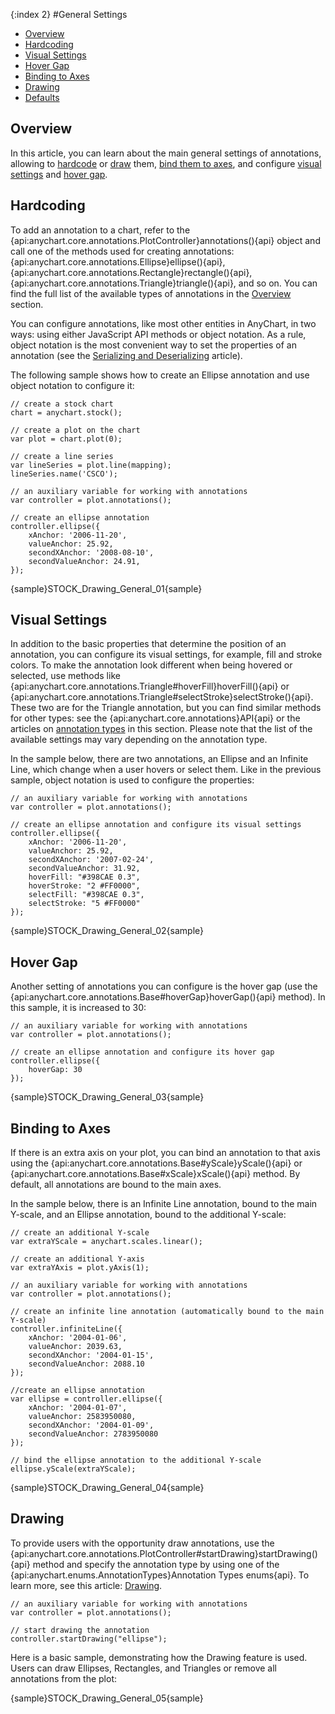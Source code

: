 {:index 2}
#General Settings

* [Overview](#overview)
* [Hardcoding](#hardcoding_annotations)
* [Visual Settings](#visual_settings)
* [Hover Gap](#hover_gap)
* [Binding to Axes](#binding_to_axes)
* [Drawing](#drawing)
* [Defaults](#defaults)

## Overview

In this article, you can learn about the main general settings of annotations, allowing to [hardcode](#hardcoding) or [draw](#drawing) them, [bind them to axes](#binding_to_axes), and configure [visual settings](#visual_settings) and [hover gap](#hover_gap).

## Hardcoding

To add an annotation to a chart, refer to the {api:anychart.core.annotations.PlotController}annotations(){api} object and call one of the methods used for creating annotations: {api:anychart.core.annotations.Ellipse}ellipse(){api}, {api:anychart.core.annotations.Rectangle}rectangle(){api}, {api:anychart.core.annotations.Triangle}triangle(){api}, and so on. You can find the full list of the available types of annotations in the [Overview](Overview#annotation_types) section.

You can configure annotations, like most other entities in AnyChart, in two ways: using either JavaScript API methods or object notation. As a rule, object notation is the most convenient way to set the properties of an annotation (see the [Serializing and Deserializing](Serializing_Deserializing) article).

The following sample shows how to create an Ellipse annotation and use object notation to configure it:


```
// create a stock chart
chart = anychart.stock();

// create a plot on the chart
var plot = chart.plot(0);

// create a line series
var lineSeries = plot.line(mapping);
lineSeries.name('CSCO');

// an auxiliary variable for working with annotations
var controller = plot.annotations();

// create an ellipse annotation
controller.ellipse({
    xAnchor: '2006-11-20',
    valueAnchor: 25.92,
    secondXAnchor: '2008-08-10',
    secondValueAnchor: 24.91,
});
```

{sample}STOCK\_Drawing\_General\_01{sample}

## Visual Settings

In addition to the basic properties that determine the position of an annotation, you can configure its visual settings, for example, fill and stroke colors. To make the annotation look different when being hovered or selected, use methods like {api:anychart.core.annotations.Triangle#hoverFill}hoverFill(){api} or {api:anychart.core.annotations.Triangle#selectStroke}selectStroke(){api}. These two are for the Triangle annotation, but you can find similar methods for other types: see the {api:anychart.core.annotations}API{api} or the articles on [annotation types](Overview#annotation_types) in this section. Please note that the list of the available settings may vary depending on the annotation type.

In the sample below, there are two annotations, an Ellipse and an Infinite Line, which change when a user hovers or select them. Like in the previous sample, object notation is used to configure the properties:

```
// an auxiliary variable for working with annotations
var controller = plot.annotations();

// create an ellipse annotation and configure its visual settings
controller.ellipse({
    xAnchor: '2006-11-20',
    valueAnchor: 25.92,
    secondXAnchor: '2007-02-24',
    secondValueAnchor: 31.92,
    hoverFill: "#398CAE 0.3",
    hoverStroke: "2 #FF0000",
    selectFill: "#398CAE 0.3",
    selectStroke: "5 #FF0000"
});
```

{sample}STOCK\_Drawing\_General\_02{sample}

## Hover Gap

Another setting of annotations you can configure is the hover gap (use the {api:anychart.core.annotations.Base#hoverGap}hoverGap(){api} method). In this sample, it is increased to 30:

```
// an auxiliary variable for working with annotations
var controller = plot.annotations();

// create an ellipse annotation and configure its hover gap
controller.ellipse({
    hoverGap: 30
});
```

{sample}STOCK\_Drawing\_General\_03{sample}

## Binding to Axes

If there is an extra axis on your plot, you can bind an annotation to that axis using the {api:anychart.core.annotations.Base#yScale}yScale(){api} or {api:anychart.core.annotations.Base#xScale}xScale(){api} method. By default, all annotations are bound to the main axes.

In the sample below, there is an Infinite Line annotation, bound to the main Y-scale, and an Ellipse annotation, bound to the additional Y-scale:

```
// create an additional Y-scale
var extraYScale = anychart.scales.linear();

// create an additional Y-axis
var extraYAxis = plot.yAxis(1);

// an auxiliary variable for working with annotations
var controller = plot.annotations();

// create an infinite line annotation (automatically bound to the main Y-scale)
controller.infiniteLine({
    xAnchor: '2004-01-06',
    valueAnchor: 2039.63,
    secondXAnchor: '2004-01-15',
    secondValueAnchor: 2088.10
});

//create an ellipse annotation
var ellipse = controller.ellipse({
    xAnchor: '2004-01-07',
    valueAnchor: 2583950080,
    secondXAnchor: '2004-01-09',
    secondValueAnchor: 2783950080
});

// bind the ellipse annotation to the additional Y-scale
ellipse.yScale(extraYScale);
```

{sample}STOCK\_Drawing\_General\_04{sample}

## Drawing

To provide users with the opportunity draw annotations, use the {api:anychart.core.annotations.PlotController#startDrawing}startDrawing(){api} method and specify the annotation type by using one of the {api:anychart.enums.AnnotationTypes}Annotation Types enums{api}. To learn more, see this article: [Drawing](Drawing).

```
// an auxiliary variable for working with annotations
var controller = plot.annotations();

// start drawing the annotation
controller.startDrawing("ellipse");
```

Here is a basic sample, demonstrating how the Drawing feature is used. Users can draw Ellipses, Rectangles, and Triangles or remove all annotations from the plot:

{sample}STOCK\_Drawing\_General\_05{sample}